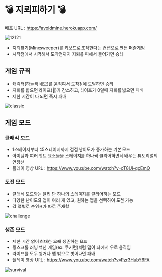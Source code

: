 # 💣 지뢰피하기 💣
배포 URL : https://avoidmine.herokuapp.com/

![12121](https://user-images.githubusercontent.com/67459853/136982684-404dabfb-808b-47f7-9f01-d05c34cca468.png)
- 지뢰찾기(Minesweeper)를 키보드로 조작한다는 컨셉으로 만든 퍼즐게임
- 시작점에서 시작해서 도착점까지 지뢰를 피해서 들어가면 승리

## 게임 규칙
- 캐릭터(하늘색 네모)를 움직여서 도착점에 도달하면 승리
- 지뢰를 밟으면 라이프(💖)가 감소하고, 라이프가 0일때 지뢰를 밟으면 패배
- 제한 시간이 다 되면 즉시 패배

![classic](https://user-images.githubusercontent.com/67459853/137245049-944015f1-59e9-407d-87b0-f7e855957cc3.png)

## 게임 모드
### 클래식 모드
- 1스테이지부터 45스테이지까지 점점 난이도가 증가하는 기본 모드
- 아이템과 여러 힌트 요소들을 스테이지를 하나씩 클리어하면서 배우는 튜토리얼의 연장선
- 플레이 영상 URL : https://www.youtube.com/watch?v=oT8Ui-qcEmQ

### 도전 모드
- 클래식 모드와는 달리 단 하나의 스테이지를 클리어하는 모드
- 다양한 난이도의 맵이 여러 개 있고, 원하는 맵을 선택하여 도전 가능
- 각 맵별로 순위표가 따로 존재함

![challenge](https://user-images.githubusercontent.com/67459853/137245030-5936e91f-c37d-47e0-b727-a8ef94a5a2d0.PNG)

### 생존 모드
- 제한 시간 없이 최대한 오래 생존하는 모드
- 횡스크롤 러닝 액션 게임(ex: 쿠키런)처럼 맵이 좌에서 우로 움직임
- 라이프를 모두 잃거나 맵 밖으로 벗어나면 패배
- 플레이 영상 URL : https://www.youtube.com/watch?v=Pzr3HubY6FA

![survival](https://user-images.githubusercontent.com/67459853/137246290-12cec32a-4aa1-4384-a1a7-6cbc08de3088.gif)
